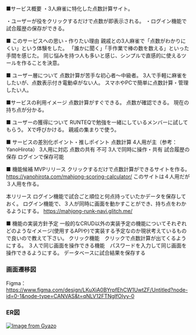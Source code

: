 ■サービス概要
・3人麻雀に特化した点数計算サイト。　　

・ユーザーが役をクリックするだけで点数が即表示される。
・ログイン機能で試合履歴の保存ができる。

■ このサービスへの思い・作りたい理由
親戚との3人麻雀で「点数がわかりにくい」という体験をした。
「誰かに聞く」「手作業で棒の数を数える」といった手間を感じた。
同じ悩みを持つ人も多いと感じ、シンプルで直感的に使えるツールを作ることを決意。

■ ユーザー層について
点数計算が苦手な初心者〜中級者。
3人で手軽に麻雀をしたいが、点数表示付き電動卓がない人。
スマホやPCで簡単に点数計算・管理したい人。

■サービスの利用イメージ
点数計算がすぐできる。
点数が確認できる。
現在の持ち点が分かる。

■ ユーザーの獲得について
RUNTEQで勉強を一緒にしているメンバーに試してもらう。
Xで呼びかける。
親戚の集まりで使う。

■ サービスの差別化ポイント・推しポイント
点数計算	4人用が主（参考：YanoHirota）	3人用に対応
点数の共有	不可	3人で同時に操作・共有
試合履歴の保存	ログインで保存可能

■ 機能候補
MVPリリース
クリックするだけで点数計算ができるサイトを作る。
https://yanohirota.com/mahjong-scoring-calculator/
このサイトは４人用だが３人用を作る。

本リリース
ログイン機能で試合ごと順位と何点持っていたかデータを保存しておく。
ログイン機能で、３人が同時に画面を動かすことができ、持ち点をわかるようにする。
https://mahjong-runk-navi.glitch.me/

■ 機能の実装方針予定
一般的なCRUD以外の実装予定の機能についてそれぞれどのようなイメージ(使用するAPIや)で実装する予定なのか現状考えているもので良いので教えて下さい。
クリック機能　クリックで点数計算が出てくるようにする。
３人で同じ画面を操作できる機能　パスワードを入力して同じ画面を操作できるようにする。
データベースに試合結果を保存する

### 画面遷移図
Figma：https://www.figma.com/design/LKuXiA0BYrpfEhCW1UwtZF/Untitled?node-id=0-1&node-type=CANVAS&t=qNLV12FTNgIfOIyy-0

### ER図
[![Image from Gyazo](https://i.gyazo.com/344145391bd605d3f23036e32ce3ac49.png)](https://gyazo.com/344145391bd605d3f23036e32ce3ac49)
